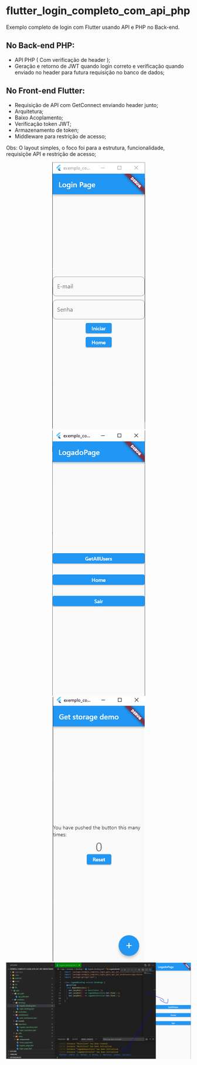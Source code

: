 # flutter_login_completo_com_api_php
Exemplo completo de login com Flutter usando API e PHP no Back-end.

## No Back-end PHP:

- API PHP ( Com verificação de header );
- Geração e retorno de JWT quando login correto e verificação quando enviado no header para futura requisição no banco de dados;

## No Front-end Flutter:

- Requisição de API com GetConnect enviando header junto;
- Arquitetura;
- Baixo Acoplamento;
- Verificação token JWT;
- Armazenamento de token;
- Middleware para restrição de acesso;

Obs: O layout simples, o foco foi para a estrutura, funcionalidade, requisiçõe API e restrição de acesso;
<center>
<img src='imagens/um.PNG'>
<img src='imagens/dois.PNG'>
<img src='imagens/quatro.PNG'>
<img src='imagens/tres.PNG'>
</center>
